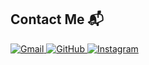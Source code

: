 ## Contact Me 📬

<a href="mailto:이메일주소@gmail.com" target="_blank">
  <img alt="Gmail" src="https://img.shields.io/badge/Gmail-EA4335?style=for-the-badge&logo=Gmail&logoColor=white"/>
</a>
<a href="https://github.com/사용자아이디" target="_blank">
  <img alt="GitHub" src="https://img.shields.io/badge/GitHub-181717?style=for-the-badge&logo=github&logoColor=white"/>
</a>
<a href="https://instagram.com/사용자아이디" target="_blank">
  <img alt="Instagram" src="https://img.shields.io/badge/Instagram-E4405F?style=for-the-badge&logo=instagram&logoColor=white"/>
</a>
